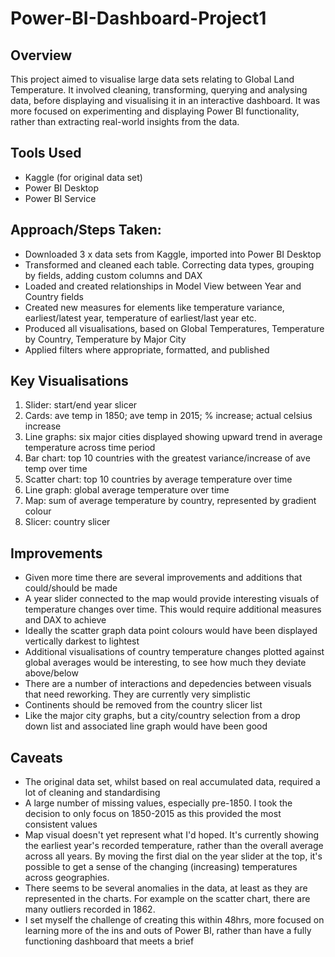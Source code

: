 # Power-BI-Dashboard-Project1

## Overview
This project aimed to visualise large data sets relating to Global Land Temperature. It involved cleaning, transforming, querying and analysing data, before displaying and visualising it in an interactive dashboard. It was more focused on experimenting and displaying Power BI functionality, rather than extracting real-world insights from the data.

## Tools Used
- Kaggle (for original data set)
- Power BI Desktop
- Power BI Service

## Approach/Steps Taken:
- Downloaded 3 x data sets from Kaggle, imported into Power BI Desktop
- Transformed and cleaned each table. Correcting data types, grouping by fields, adding custom columns and DAX
- Loaded and created relationships in Model View between Year and Country fields
- Created new measures for elements like temperature variance, earliest/latest year, temperature of earliest/last year etc.
- Produced all visualisations, based on Global Temperatures, Temperature by Country, Temperature by Major City
- Applied filters where appropriate, formatted, and published

## Key Visualisations
1. Slider: start/end year slicer
2. Cards: ave temp in 1850; ave temp in 2015; % increase; actual celsius increase
3. Line graphs: six major cities displayed showing upward trend in average temperature across time period
4. Bar chart: top 10 countries with the greatest variance/increase of ave temp over time
5. Scatter chart: top 10 countries by average temperature over time
6. Line graph: global average temperature over time
7. Map: sum of average temperature by country, represented by gradient colour
8. Slicer: country slicer

## Improvements
- Given more time there are several improvements and additions that could/should be made
- A year slider connected to the map would provide interesting visuals of temperature changes over time. This would require additional measures and DAX to achieve
- Ideally the scatter graph data point colours would have been displayed vertically darkest to lightest
- Additional visualisations of country temperature changes plotted against global averages would be interesting, to see how much they deviate above/below
- There are a number of interactions and depedencies between visuals that need reworking. They are currently very simplistic
- Continents should be removed from the country slicer list
- Like the major city graphs, but a city/country selection from a drop down list and associated line graph would have been good 

## Caveats
- The original data set, whilst based on real accumulated data, required a lot of cleaning and standardising
- A large number of missing values, especially pre-1850. I took the decision to only focus on 1850-2015 as this provided the most consistent values
- Map visual doesn't yet represent what I'd hoped. It's currently showing the earliest year's recorded temperature, rather than the overall average across all years. By moving the first dial on the year slider at the top, it's possible to get a sense of the changing (increasing) temperatures across geographies.
- There seems to be several anomalies in the data, at least as they are represented in the charts. For example on the scatter chart, there are many outliers recorded in 1862.
- I set myself the challenge of creating this within 48hrs, more focused on learning more of the ins and outs of Power BI, rather than have a fully functioning dashboard that meets a brief
